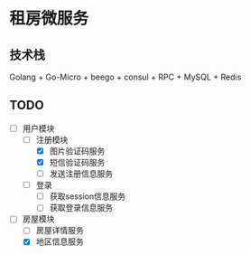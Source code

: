 # 租房微服务

## 技术栈
Golang + Go-Micro + beego + consul + RPC + MySQL + Redis

## TODO
- [ ] 用户模块
    - [ ] 注册模块
        - [x] 图片验证码服务
        - [x] 短信验证码服务
        - [ ] 发送注册信息服务
    - [ ] 登录
        - [ ] 获取session信息服务
        - [ ] 获取登录信息服务
- [ ] 房屋模块
    - [ ] 房屋详情服务
    - [x] 地区信息服务
